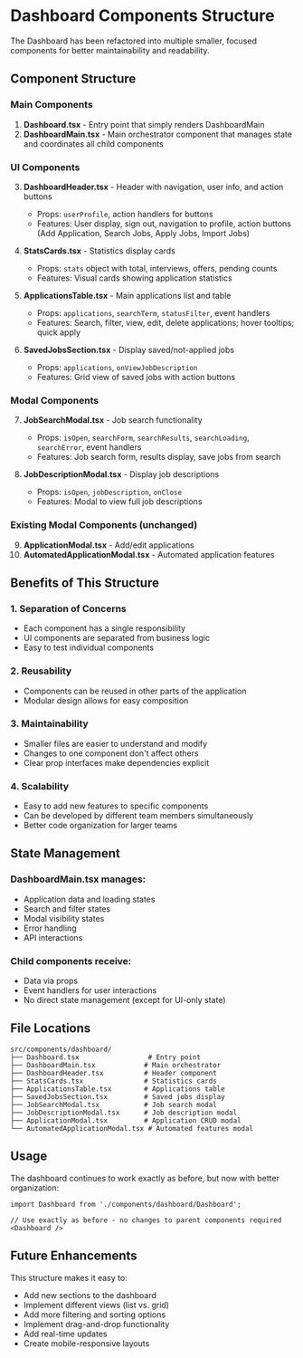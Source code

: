 # Dashboard Components Structure

The Dashboard has been refactored into multiple smaller, focused components for better maintainability and readability.

## Component Structure

### Main Components

1. **Dashboard.tsx** - Entry point that simply renders DashboardMain
2. **DashboardMain.tsx** - Main orchestrator component that manages state and coordinates all child components

### UI Components

3. **DashboardHeader.tsx** - Header with navigation, user info, and action buttons
   - Props: `userProfile`, action handlers for buttons
   - Features: User display, sign out, navigation to profile, action buttons (Add Application, Search Jobs, Apply Jobs, Import Jobs)

4. **StatsCards.tsx** - Statistics display cards
   - Props: `stats` object with total, interviews, offers, pending counts
   - Features: Visual cards showing application statistics

5. **ApplicationsTable.tsx** - Main applications list and table
   - Props: `applications`, `searchTerm`, `statusFilter`, event handlers
   - Features: Search, filter, view, edit, delete applications; hover tooltips; quick apply

6. **SavedJobsSection.tsx** - Display saved/not-applied jobs
   - Props: `applications`, `onViewJobDescription`
   - Features: Grid view of saved jobs with action buttons

### Modal Components

7. **JobSearchModal.tsx** - Job search functionality
   - Props: `isOpen`, `searchForm`, `searchResults`, `searchLoading`, `searchError`, event handlers
   - Features: Job search form, results display, save jobs from search

8. **JobDescriptionModal.tsx** - Display job descriptions
   - Props: `isOpen`, `jobDescription`, `onClose`
   - Features: Modal to view full job descriptions

### Existing Modal Components (unchanged)

9. **ApplicationModal.tsx** - Add/edit applications
10. **AutomatedApplicationModal.tsx** - Automated application features

## Benefits of This Structure

### 1. **Separation of Concerns**
- Each component has a single responsibility
- UI components are separated from business logic
- Easy to test individual components

### 2. **Reusability**
- Components can be reused in other parts of the application
- Modular design allows for easy composition

### 3. **Maintainability**
- Smaller files are easier to understand and modify
- Changes to one component don't affect others
- Clear prop interfaces make dependencies explicit

### 4. **Scalability**
- Easy to add new features to specific components
- Can be developed by different team members simultaneously
- Better code organization for larger teams

## State Management

### DashboardMain.tsx manages:
- Application data and loading states
- Search and filter states
- Modal visibility states
- Error handling
- API interactions

### Child components receive:
- Data via props
- Event handlers for user interactions
- No direct state management (except for UI-only state)

## File Locations

```
src/components/dashboard/
├── Dashboard.tsx                 # Entry point
├── DashboardMain.tsx            # Main orchestrator
├── DashboardHeader.tsx          # Header component
├── StatsCards.tsx               # Statistics cards
├── ApplicationsTable.tsx        # Applications table
├── SavedJobsSection.tsx         # Saved jobs display
├── JobSearchModal.tsx           # Job search modal
├── JobDescriptionModal.tsx      # Job description modal
├── ApplicationModal.tsx         # Application CRUD modal
└── AutomatedApplicationModal.tsx # Automated features modal
```

## Usage

The dashboard continues to work exactly as before, but now with better organization:

```tsx
import Dashboard from './components/dashboard/Dashboard';

// Use exactly as before - no changes to parent components required
<Dashboard />
```

## Future Enhancements

This structure makes it easy to:
- Add new sections to the dashboard
- Implement different views (list vs. grid)
- Add more filtering and sorting options
- Implement drag-and-drop functionality
- Add real-time updates
- Create mobile-responsive layouts
